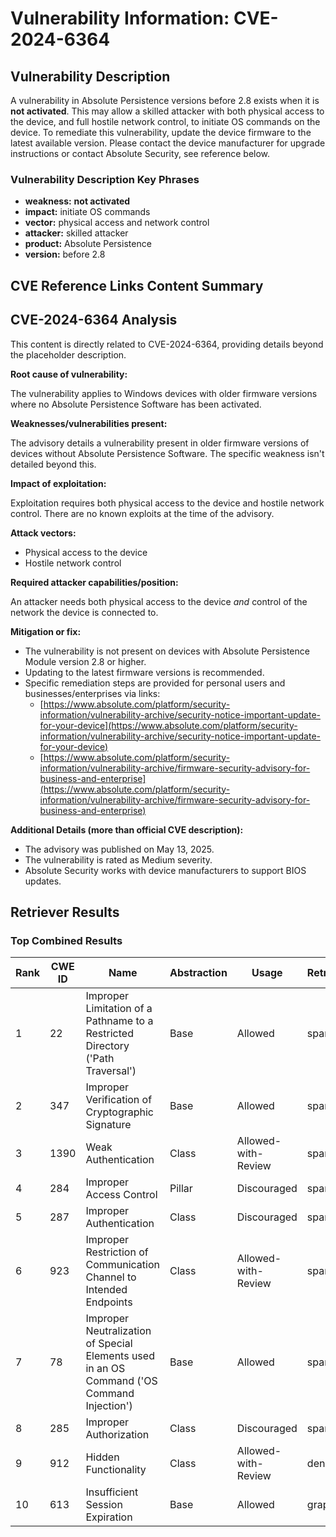 # Vulnerability Information: CVE-2024-6364

## Vulnerability Description
A vulnerability in Absolute Persistence versions before 2.8 exists when it is **not activated**. This may allow a skilled attacker with both physical access to the device, and full hostile network control, to initiate OS commands on the device. To remediate this vulnerability, update the device firmware to the latest available version. Please contact the device manufacturer for upgrade instructions or contact Absolute Security, see reference below.

### Vulnerability Description Key Phrases
- **weakness:** **not activated**
- **impact:** initiate OS commands
- **vector:** physical access and network control
- **attacker:** skilled attacker
- **product:** Absolute Persistence
- **version:** before 2.8

## CVE Reference Links Content Summary
## CVE-2024-6364 Analysis

This content is directly related to CVE-2024-6364, providing details beyond the placeholder description.

**Root cause of vulnerability:**

The vulnerability applies to Windows devices with older firmware versions where no Absolute Persistence Software has been activated.

**Weaknesses/vulnerabilities present:**

The advisory details a vulnerability present in older firmware versions of devices without Absolute Persistence Software. The specific weakness isn't detailed beyond this.

**Impact of exploitation:**

Exploitation requires both physical access to the device and hostile network control. There are no known exploits at the time of the advisory.

**Attack vectors:**

*   Physical access to the device
*   Hostile network control

**Required attacker capabilities/position:**

An attacker needs both physical access to the device *and* control of the network the device is connected to.

**Mitigation or fix:**

*   The vulnerability is not present on devices with Absolute Persistence Module version 2.8 or higher.
*   Updating to the latest firmware versions is recommended.
*   Specific remediation steps are provided for personal users and businesses/enterprises via links:
    *   [https://www.absolute.com/platform/security-information/vulnerability-archive/security-notice-important-update-for-your-device](https://www.absolute.com/platform/security-information/vulnerability-archive/security-notice-important-update-for-your-device)
    *   [https://www.absolute.com/platform/security-information/vulnerability-archive/firmware-security-advisory-for-business-and-enterprise](https://www.absolute.com/platform/security-information/vulnerability-archive/firmware-security-advisory-for-business-and-enterprise)

**Additional Details (more than official CVE description):**

*   The advisory was published on May 13, 2025.
*   The vulnerability is rated as Medium severity.
*   Absolute Security works with device manufacturers to support BIOS updates.

## Retriever Results

### Top Combined Results

| Rank | CWE ID | Name | Abstraction | Usage  | Retrievers | Individual Scores |
|------|--------|------|-------------|-------|------------|-------------------|
| 1 | 22 | Improper Limitation of a Pathname to a Restricted Directory ('Path Traversal') | Base | Allowed | sparse | 0.381 |
| 2 | 347 | Improper Verification of Cryptographic Signature | Base | Allowed | sparse | 0.368 |
| 3 | 1390 | Weak Authentication | Class | Allowed-with-Review | sparse | 0.363 |
| 4 | 284 | Improper Access Control | Pillar | Discouraged | sparse | 0.358 |
| 5 | 287 | Improper Authentication | Class | Discouraged | sparse | 0.357 |
| 6 | 923 | Improper Restriction of Communication Channel to Intended Endpoints | Class | Allowed-with-Review | sparse | 0.356 |
| 7 | 78 | Improper Neutralization of Special Elements used in an OS Command ('OS Command Injection') | Base | Allowed | sparse | 0.355 |
| 8 | 285 | Improper Authorization | Class | Discouraged | sparse | 0.354 |
| 9 | 912 | Hidden Functionality | Class | Allowed-with-Review | dense | 0.565 |
| 10 | 613 | Insufficient Session Expiration | Base | Allowed | graph | 0.002 |

